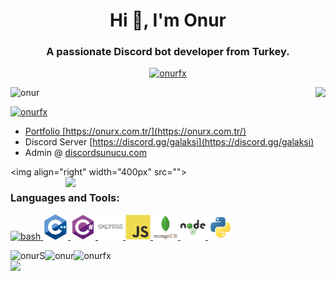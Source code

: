 <h1 align="center">Hi 👋, I'm Onur</h1>
<h3 align="center">A passionate Discord bot developer from Turkey.</h3>
<p align="center"> <a href="https://github.com/ryo-ma/github-profile-trophy"><img src="https://github-profile-trophy.vercel.app/?username=onur" alt="onurfx" /></a> </p>

<img align="right" height="150" src="https://cdn.discordapp.com/attachments/1028266273135677452/1348273809949458494/I6G7apbXpEyGs.gif?ex=67cedd56&is=67cd8bd6&hm=69939f80a43f8a06863eb3fb2dd0f82b478a0bff95693be6984c08cb800f93e4&"  />
<p align="left"> <img src="https://komarev.com/ghpvc/?username=onurfx&label=Profile%20views&color=1d1f20&style=flat-square" alt="onur" /> </p>
<p align="left"> 
  <a href="https://discord.com/users/833656201623109712" target="blank">
    <img src="https://img.shields.io/badge/Discord-onurx.-7289DA?style=for-the-badge&logo=discord&logoColor=white" alt="onurfx" />
  
- Portfolio [https://onurx.com.tr/](https://onurx.com.tr/)
- Discord Server [https://discord.gg/galaksi](https://discord.gg/galaksi)
- Admin @ [discordsunucu.com](https://discordsunucu.com)

<img align="right" width="400px" src="<img align="right" width="400px" src="[https://user-images.githubusercontent.com/77089894/206934975-0e140d74-3d5e-4e2f-afde-c6e372e5274b.gif](https://cdn.discordapp.com/attachments/1028266273135677452/1348274739113754705/72kRgV1.gif?ex=67cede33&is=67cd8cb3&hm=8a9a1dbb6cb2b315a78237876affea52d737e2fc2b931be101e3a57378475c1e&)">">



<h3 align="left">Languages and Tools:</h3>
<p align="left"> 
<a href="https://www.gnu.org/software/bash/" target="_blank" rel="noreferrer"> <img src="https://www.vectorlogo.zone/logos/gnu_bash/gnu_bash-icon.svg" alt="bash" width="40" height="40"/> </a> 
<a href="https://www.w3schools.com/cpp/" target="_blank" rel="noreferrer"> <img src="https://raw.githubusercontent.com/devicons/devicon/master/icons/cplusplus/cplusplus-original.svg" alt="cplusplus" width="40" height="40"/> </a> 
<a href="https://www.w3schools.com/cs/" target="_blank" rel="noreferrer"> <img src="https://raw.githubusercontent.com/devicons/devicon/master/icons/csharp/csharp-original.svg" alt="csharp" width="40" height="40"/> </a> 
<a href="https://expressjs.com" target="_blank" rel="noreferrer"> <img src="https://raw.githubusercontent.com/devicons/devicon/master/icons/express/express-original-wordmark.svg" alt="express" width="40" height="40"/> </a> 
<a href="https://developer.mozilla.org/en-US/docs/Web/JavaScript" target="_blank" rel="noreferrer"> <img src="https://raw.githubusercontent.com/devicons/devicon/master/icons/javascript/javascript-original.svg" alt="javascript" width="40" height="40"/> </a> 
<a href="https://www.mongodb.com/" target="_blank" rel="noreferrer"> <img src="https://raw.githubusercontent.com/devicons/devicon/master/icons/mongodb/mongodb-original-wordmark.svg" alt="mongodb" width="40" height="40"/> </a> 
<a href="https://nodejs.org" target="_blank" rel="noreferrer"> <img src="https://raw.githubusercontent.com/devicons/devicon/master/icons/nodejs/nodejs-original-wordmark.svg" alt="nodejs" width="40" height="40"/> </a> 
<a href="https://www.python.org" target="_blank" rel="noreferrer"> <img src="https://raw.githubusercontent.com/devicons/devicon/master/icons/python/python-original.svg" alt="python" width="40" height="40"/> </a> 
</p>

<p><img align="left" src="https://github-readme-stats.vercel.app/api/top-langs?username=onurfx&show_icons=true&theme=dark&locale=en&layout=compact" alt="onurS" /></p>

<p> <img align="left" src="https://github-readme-stats.vercel.app/api?username=onurfx&show_icons=true&theme=dark&locale=en" alt="onur" /></p>

<p><img align="left" src="https://github-readme-streak-stats.herokuapp.com/?user=onurfx&theme=dark" alt="onurfx" /></p>

</br>

<div align="left"><img src="https://spotify-github-profile.vercel.app/api/view?uid=31ccodzyfd7fmuwfzxc3hrouei74&cover_image=true&theme=default&show_offline=false&background_color=121212&bar_color=53b14f&bar_color_cover=true" /></div>  
